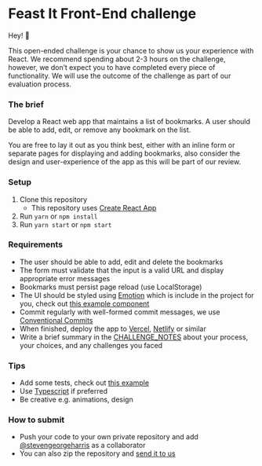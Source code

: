 # Feast It Front-End challenge

Hey! 👋

This open-ended challenge is your chance to show us your experience with React. We recommend spending about 2-3 hours on the challenge, however, we don’t expect you to have completed every piece of functionality. We will use the outcome of the challenge as part of our evaluation process.

### The brief

Develop a React web app that maintains a list of bookmarks. A user should be able to add, edit, or remove any bookmark on the list.

You are free to lay it out as you think best, either with an inline form or separate pages for displaying and adding bookmarks, also consider the design and user-experience of the app as this will be part of our review.

### Setup

1. Clone this repository
   - This repository uses [Create React App](https://create-react-app.dev/docs/getting-started)
2. Run `yarn` or `npm install`
3. Run `yarn start` or `npm start`

### Requirements

- The user should be able to add, edit and delete the bookmarks
- The form must validate that the input is a valid URL and display appropriate error messages
- Bookmarks must persist page reload (use LocalStorage)
- The UI should be styled using [Emotion](https://emotion.sh/docs/styled) which is include in the project for you, check out [this example component](src/components/Header)
- Commit regularly with well-formed commit messages, we use [Conventional Commits](https://www.conventionalcommits.org/en/v1.0.0-beta.4/)
- When finished, deploy the app to [Vercel](https://vercel.com/), [Netlify](https://www.netlify.com/) or similar
- Write a brief summary in the [CHALLENGE_NOTES](CHALLENGE_NOTES.md) about your process, your choices, and any challenges you faced

### Tips

- Add some tests, check out [this example](src/components/Header/Header.test.js)
- Use [Typescript](https://create-react-app.dev/docs/adding-typescript) if preferred
- Be creative e.g. animations, design

### How to submit

- Push your code to your own private repository and add [@stevengeorgeharris](https://github.com/stevengeorgeharris) as a collaborator
- You can also zip the repository and [send it to us](mailto:steven@feast-it.com)
